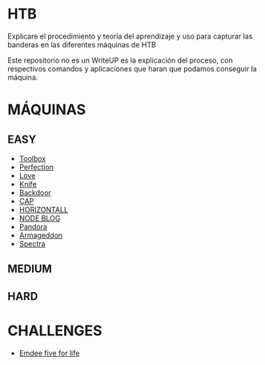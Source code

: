 # HTB

Explicare el procedimiento y teoría del aprendizaje y uso para capturar las banderas en las diferentes máquinas de HTB

Este repositorio no es un WriteUP es la explicación del proceso, con respectivos comandos y aplicaciones que haran que podamos conseguir la máquina.

# MÁQUINAS

## EASY

- [Toolbox](https://github.com/D4l1-web/HTB/blob/main/Easy-Toolbox-HTB.md) 
- [Perfection](https://github.com/D4l1-web/HTB/blob/main/Easy-Perfection-HTB.md)
- [Love](https://github.com/D4l1-web/HTB/blob/main/Easy-Love-HTB.md)
- [Knife](https://github.com/D4l1-web/HTB/blob/main/Easy-Knife-HTB.md)
- [Backdoor](https://github.com/D4l1-web/HTB-Maquinas/blob/main/Easy-Backdoor-HTB.md)
- [CAP](https://github.com/D4l1-web/HTB-Maquinas/blob/main/Easy-CAP-HTB.md)
- [HORIZONTALL](https://github.com/D4l1-web/HTB-Maquinas/blob/main/Easy-HTB-Horizontall.md)
- [NODE BLOG](https://github.com/D4l1-web/HTB-Maquinas/blob/main/Easy-NodeBlog-HTB.md)
- [Pandora](https://github.com/D4l1-web/HTB-Maquinas/blob/main/Easy-Pandora-HTB(sin%20terminar).md)
- [Armageddon](https://github.com/D4l1-web/HTB/blob/main/Easy-Armageddon-HTB.md)
- [Spectra](https://github.com/D4l1-web/HTB/blob/main/Easy-Spectra-HTB.md)

## MEDIUM

## HARD

# CHALLENGES

- [Emdee five for life](https://github.com/D4l1-web/HTB/blob/main/Challenge-Emdee%20five%20for%20life(sin%20acabar).md)
